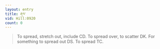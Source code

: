 ```yaml
---
layout: entry
title: རྡལ་
vid: Hill:0920
count: 0
---
```

> To spread, stretch out, include CD\. To spread over, to scatter DK\. For something to spread out DS\. To spread TC\.


